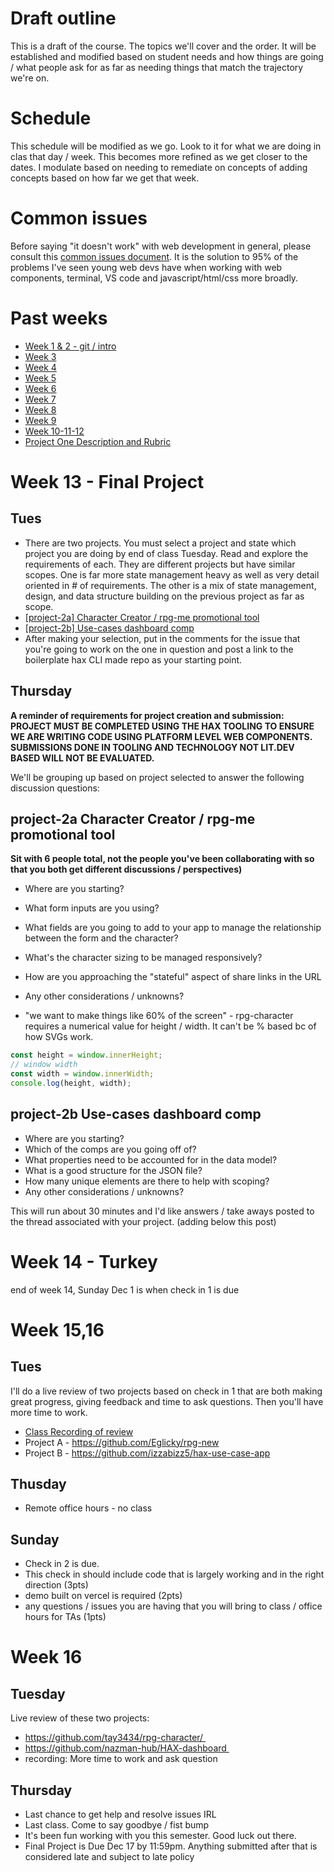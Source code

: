 # Draft outline
This is a draft of the course. The topics we'll cover and the order. It will be established and modified based on student needs and how things are going / what people ask for as far as needing things that match the trajectory we're on.

# Schedule
This schedule will be modified as we go. Look to it for what we are doing in clas that day / week. This becomes more refined as we get closer to the dates. I modulate based on needing to remediate on concepts of adding concepts based on how far we get that week.

# Common issues
Before saying "it doesn't work" with web development in general, please consult this [common issues document](common-issues.md). It is the solution to 95% of the problems I've seen young web devs have when working with web components, terminal, VS code and javascript/html/css more broadly.

# Past weeks
- [Week 1 & 2 - git / intro](fa24/week1-2.md)
- [Week 3](fa24/week-3.md)
- [Week 4](fa24/week-4.md)
- [Week 5](fa24/week-5.md)
- [Week 6](fa24/week-6.md)
- [Week 7](fa24/week-7.md)
- [Week 8](fa24/week-8.md)
- [Week 9](fa24/week-9.md)
- [Week 10-11-12](fa24/week-10-11-12.md)
- [Project One Description and Rubric](https://github.com/haxtheweb/issues/issues/2174)

# Week 13 - Final Project
## Tues
- There are two projects. You must select a project and state which project you are doing by end of class Tuesday. Read and explore the requirements of each. They are different projects but have similar scopes. One is far more state management heavy as well as very detail oriented in # of requirements. The other is a mix of state management, design, and data structure building on the previous project as far as scope.
- [\[project-2a\] Character Creator / rpg-me promotional tool](https://github.com/haxtheweb/issues/issues/1414)
- [\[project-2b\] Use-cases dashboard comp](https://github.com/haxtheweb/issues/issues/2182)
- After making your selection, put in the comments for the issue that you're going to work on the one in question and post a link to the boilerplate hax CLI made repo as your starting point.

## Thursday
**A reminder of requirements for project creation and submission: PROJECT MUST BE COMPLETED USING THE HAX TOOLING TO ENSURE WE ARE WRITING CODE USING PLATFORM LEVEL WEB COMPONENTS. SUBMISSIONS DONE IN TOOLING AND TECHNOLOGY NOT LIT.DEV BASED WILL NOT BE EVALUATED.**

We'll be grouping up based on project selected to answer the following discussion questions:

## project-2a Character Creator / rpg-me promotional tool
**Sit with 6 people total, not the people you've been collaborating with so that you both get different discussions / perspectives)**
- Where are you starting?
- What form inputs are you using?
- What fields are you going to add to your app to manage the relationship between the form and the character?
- What's the character sizing to be managed responsively?
- How are you approaching the "stateful" aspect of share links in the URL
- Any other considerations / unknowns?

- "we want to make things like 60% of the screen" - rpg-character requires a numerical value for height / width. It can't be % based bc of how SVGs work.

```js
const height = window.innerHeight;
// window width
const width = window.innerWidth;
console.log(height, width);
```

## project-2b Use-cases dashboard comp
- Where are you starting?
- Which of the comps are you going off of?
- What properties need to be accounted for in the data model?
- What is a good structure for the JSON file?
- How many unique elements are there to help with scoping?
- Any other considerations / unknowns?

This will run about 30 minutes and I'd like answers / take aways posted to the thread associated with your project. (adding below this post)

# Week 14 - Turkey
end of week 14, Sunday Dec 1 is when check in 1 is due

# Week 15,16
## Tues
I'll do a live review of two projects based on check in 1 that are both making great progress, giving feedback and time to ask questions. Then you'll have more time to work.
- [Class Recording of review](https://www.youtube.com/watch?v=BsdiRoCOuA8)
- Project A - https://github.com/Eglicky/rpg-new
- Project B - https://github.com/izzabizz5/hax-use-case-app

## Thusday
- Remote office hours - no class

## Sunday
- Check in 2 is due.
- This check in should include code that is largely working and in the right direction (3pts)
- demo built on vercel is required (2pts)
- any questions / issues you are having that you will bring to class / office hours for TAs (1pts)

# Week 16
## Tuesday
Live review of these two projects:
- https://github.com/tay3434/rpg-character/ 
- https://github.com/nazman-hub/HAX-dashboard 
- recording: 
More time to work and ask question

## Thursday
- Last chance to get help and resolve issues IRL
- Last class. Come to say goodbye / fist bump
- It's been fun working with you this semester. Good luck out there.
- Final Project is Due Dec 17 by 11:59pm. Anything submitted after that is considered late and subject to late policy
